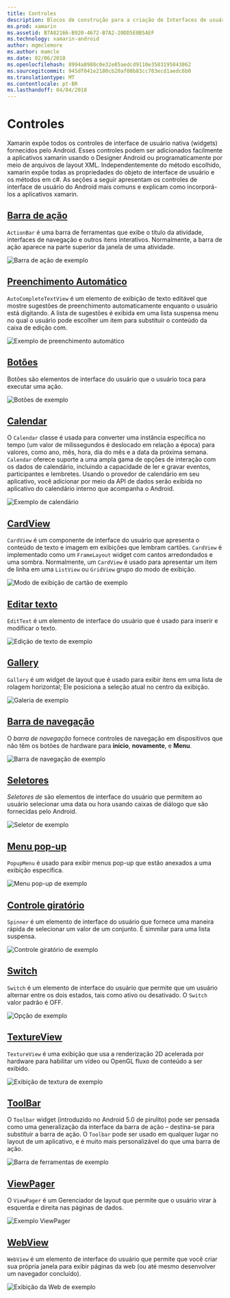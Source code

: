 ```yaml
---
title: Controles
description: Blocos de construção para a criação de Interfaces de usuário do xamarin
ms.prod: xamarin
ms.assetid: B7A82166-B920-4672-B7A2-20DD5E0B5AEF
ms.technology: xamarin-android
author: mgmclemore
ms.author: mamcle
ms.date: 02/06/2018
ms.openlocfilehash: 8994a8988c0e32e85aedcd9110e3583195843862
ms.sourcegitcommit: 945df041e2180cb20af08b83cc703ecd1aedc6b0
ms.translationtype: MT
ms.contentlocale: pt-BR
ms.lasthandoff: 04/04/2018
---
```

# <a name="controls"></a>Controles


Xamarin expõe todos os controles de interface de usuário nativa (widgets) fornecidos pelo Android. Esses controles podem ser adicionados facilmente a aplicativos xamarin usando o Designer Android ou programaticamente por meio de arquivos de layout XML. Independentemente do método escolhido, xamarin expõe todas as propriedades do objeto de interface de usuário e os métodos em c#. As seções a seguir apresentam os controles de interface de usuário do Android mais comuns e explicam como incorporá-los a aplicativos xamarin.

## <a name="action-barandroiduser-interfacecontrolsaction-barmd"></a>[Barra de ação](~/android/user-interface/controls/action-bar.md) 

`ActionBar` é uma barra de ferramentas que exibe o título da atividade, interfaces de navegação e outros itens interativos. Normalmente, a barra de ação aparece na parte superior da janela de uma atividade.

![Barra de ação de exemplo](images/action-bar.png)


## <a name="auto-completeandroiduser-interfacecontrolsauto-completemd"></a>[Preenchimento Automático](~/android/user-interface/controls/auto-complete.md)

`AutoCompleteTextView` é um elemento de exibição de texto editável que mostre sugestões de preenchimento automaticamente enquanto o usuário está digitando. A lista de sugestões é exibida em uma lista suspensa menu no qual o usuário pode escolher um item para substituir o conteúdo da caixa de edição com.

![Exemplo de preenchimento automático](images/auto-complete.png)


## <a name="buttonsandroiduser-interfacecontrolsbuttonsindexmd"></a>[Botões](~/android/user-interface/controls/buttons/index.md)

Botões são elementos de interface do usuário que o usuário toca para executar uma ação.

![Botões de exemplo](images/buttons.png)


## <a name="calendarandroiduser-interfacecontrolscalendarmd"></a>[Calendar](~/android/user-interface/controls/calendar.md)

O `Calendar` classe é usada para converter uma instância específica no tempo (um valor de milissegundos é deslocado em relação a época) para valores, como ano, mês, hora, dia do mês e a data da próxima semana.
`Calendar` oferece suporte a uma ampla gama de opções de interação com os dados de calendário, incluindo a capacidade de ler e gravar eventos, participantes e lembretes. Usando o provedor de calendário em seu aplicativo, você adicionar por meio da API de dados serão exibida no aplicativo do calendário interno que acompanha o Android.

![Exemplo de calendário](images/calendar.png)


## <a name="cardviewandroiduser-interfacecontrolscard-viewmd"></a>[CardView](~/android/user-interface/controls/card-view.md)

`CardView` é um componente de interface do usuário que apresenta o conteúdo de texto e imagem em exibições que lembram cartões. `CardView` é implementado como um `FrameLayout` widget com cantos arredondados e uma sombra. Normalmente, um `CardView` é usado para apresentar um item de linha em uma `ListView` ou `GridView` grupo do modo de exibição.

![Modo de exibição de cartão de exemplo](images/cardview.png)


## <a name="edit-textandroiduser-interfacecontrolsedit-textmd"></a>[Editar texto](~/android/user-interface/controls/edit-text.md)

`EditText` é um elemento de interface do usuário que é usado para inserir e modificar o texto.

![Edição de texto de exemplo](images/edit-text.png)


## <a name="galleryandroiduser-interfacecontrolsgallerymd"></a>[Gallery](~/android/user-interface/controls/gallery.md)

`Gallery` é um widget de layout que é usado para exibir itens em uma lista de rolagem horizontal; Ele posiciona a seleção atual no centro da exibição.

![Galeria de exemplo](images/gallery.png)


## <a name="navigation-barandroiduser-interfacecontrolsnavigation-barmd"></a>[Barra de navegação](~/android/user-interface/controls/navigation-bar.md)

O *barra de navegação* fornece controles de navegação em dispositivos que não têm os botões de hardware para **início**, **novamente**, e **Menu**.

![Barra de navegação de exemplo](images/navigation-bar.png)


## <a name="pickersandroiduser-interfacecontrolspickersindexmd"></a>[Seletores](~/android/user-interface/controls/pickers/index.md)

*Seletores de* são elementos de interface do usuário que permitem ao usuário selecionar uma data ou hora usando caixas de diálogo que são fornecidas pelo Android.

![Seletor de exemplo](images/picker.png)


## <a name="popup-menuandroiduser-interfacecontrolspopup-menumd"></a>[Menu pop-up](~/android/user-interface/controls/popup-menu.md)

`PopupMenu` é usado para exibir menus pop-up que estão anexados a uma exibição específica.

![Menu pop-up de exemplo](images/popup-menu.png)


## <a name="spinnerandroiduser-interfacecontrolsspinnermd"></a>[Controle giratório](~/android/user-interface/controls/spinner.md)

`Spinner` é um elemento de interface do usuário que fornece uma maneira rápida de selecionar um valor de um conjunto. É simmilar para uma lista suspensa. 

![Controle giratório de exemplo](images/spinner.png)


## <a name="switchandroiduser-interfacecontrolsswitchmd"></a>[Switch](~/android/user-interface/controls/switch.md)

`Switch` é um elemento de interface do usuário que permite que um usuário alternar entre os dois estados, tais como ativo ou desativado. O `Switch` valor padrão é OFF.

![Opção de exemplo](images/switch.png)


## <a name="textureviewandroiduser-interfacecontrolstexture-viewmd"></a>[TextureView](~/android/user-interface/controls/texture-view.md)

`TextureView` é uma exibição que usa a renderização 2D acelerada por hardware para habilitar um vídeo ou OpenGL fluxo de conteúdo a ser exibido.

![Exibição de textura de exemplo](images/texture-view.png)


## <a name="toolbarandroiduser-interfacecontrolstool-barindexmd"></a>[ToolBar](~/android/user-interface/controls/tool-bar/index.md)

O `Toolbar` widget (introduzido no Android 5.0 de pirulito) pode ser pensada como uma generalização da interface da barra de ação &ndash; destina-se para substituir a barra de ação. O `Toolbar` pode ser usado em qualquer lugar no layout de um aplicativo, e é muito mais personalizável do que uma barra de ação.

![Barra de ferramentas de exemplo](images/toolbar.png)


## <a name="viewpagerandroiduser-interfacecontrolsview-pagerindexmd"></a>[ViewPager](~/android/user-interface/controls/view-pager/index.md) 

O `ViewPager` é um Gerenciador de layout que permite que o usuário virar à esquerda e direita nas páginas de dados.

![Exemplo ViewPager](images/viewpager.png)


## <a name="webviewandroiduser-interfacecontrolsweb-viewmd"></a>[WebView](~/android/user-interface/controls/web-view.md)

`WebView` é um elemento de interface do usuário que permite que você criar sua própria janela para exibir páginas da web (ou até mesmo desenvolver um navegador concluído).

![Exibição da Web de exemplo](images/web-view.png)

